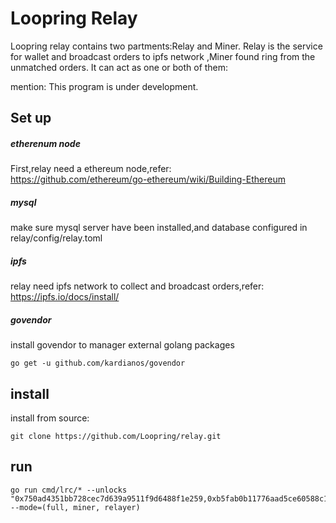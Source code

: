 # Loopring Relay
Loopring relay contains two partments:Relay and Miner. Relay is the service for wallet and broadcast orders to ipfs network ,Miner found ring from the unmatched orders. It can act as one or both of them:<br>

mention:
This program is under development.

## Set up
##### etherenum node
First,relay need a ethereum node,refer:<br>
https://github.com/ethereum/go-ethereum/wiki/Building-Ethereum

##### mysql
make sure mysql server have been installed,and database configured in relay/config/relay.toml

##### ipfs
relay need ipfs network to collect and broadcast orders,refer:<br>
https://ipfs.io/docs/install/

##### govendor
install govendor to manager external golang packages
```
go get -u github.com/kardianos/govendor
```

## install
install from source:
```
git clone https://github.com/Loopring/relay.git
```

## run
```
go run cmd/lrc/* --unlocks "0x750ad4351bb728cec7d639a9511f9d6488f1e259,0xb5fab0b11776aad5ce60588c16bd59dcfd61a1c2,0x48ff2269e58a373120FFdBBdEE3FBceA854AC30A" --mode=(full, miner, relayer)
```
